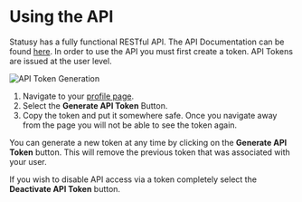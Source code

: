 # Using the API

Statusy has a fully functional RESTful API. The API Documentation can be found [here](https://api.statusy.co/). In order to use the API you must first create a token. API Tokens are issued at the user level.

![API Token Generation](api.png)

1. Navigate to your [profile page](https://statusy.co/profile).
2. Select the **Generate API Token** Button.
3. Copy the token and put it somewhere safe. Once you navigate away from the page you will not be able to see the token again.

You can generate a new token at any time by clicking on the **Generate API Token** button. This will remove the previous token that was associated with your user.

If you wish to disable API access via a token completely select the **Deactivate API Token** button.
